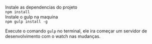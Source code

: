 Instale as dependencias do projeto<br>
<code>npm install</code><br>
Instale o gulp na maquina<br>
<code>npm gulp install -g </code>

Execute o comando <code>gulp</code> no terminal, ele ira começar um servidor de desenvolvimento com o watch nas mudanças.